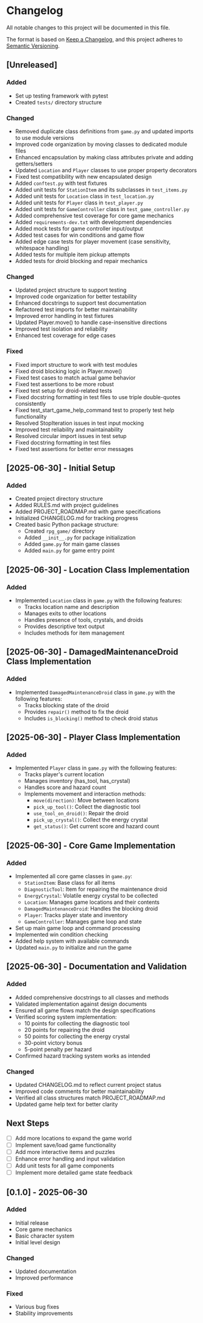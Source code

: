 # Changelog

All notable changes to this project will be documented in this file.

The format is based on [Keep a Changelog](https://keepachangelog.com/en/1.0.0/),
and this project adheres to [Semantic Versioning](https://semver.org/spec/v2.0.0.html).

## [Unreleased]
### Added
- Set up testing framework with pytest
- Created `tests/` directory structure

### Changed
- Removed duplicate class definitions from `game.py` and updated imports to use module versions
- Improved code organization by moving classes to dedicated module files
- Enhanced encapsulation by making class attributes private and adding getters/setters
- Updated `Location` and `Player` classes to use proper property decorators
- Fixed test compatibility with new encapsulated design
- Added `conftest.py` with test fixtures
- Added unit tests for `StationItem` and its subclasses in `test_items.py`
- Added unit tests for `Location` class in `test_location.py`
- Added unit tests for `Player` class in `test_player.py`
- Added unit tests for `GameController` class in `test_game_controller.py`
- Added comprehensive test coverage for core game mechanics
- Added `requirements-dev.txt` with development dependencies
- Added mock tests for game controller input/output
- Added test cases for win conditions and game flow
- Added edge case tests for player movement (case sensitivity, whitespace handling)
- Added tests for multiple item pickup attempts
- Added tests for droid blocking and repair mechanics

### Changed
- Updated project structure to support testing
- Improved code organization for better testability
- Enhanced docstrings to support test documentation
- Refactored test imports for better maintainability
- Improved error handling in test fixtures
- Updated Player.move() to handle case-insensitive directions
- Improved test isolation and reliability
- Enhanced test coverage for edge cases

### Fixed
- Fixed import structure to work with test modules
- Fixed droid blocking logic in Player.move()
- Fixed test cases to match actual game behavior
- Fixed test assertions to be more robust
- Fixed test setup for droid-related tests
- Fixed docstring formatting in test files to use triple double-quotes consistently
- Fixed test_start_game_help_command test to properly test help functionality
- Resolved StopIteration issues in test input mocking
- Improved test reliability and maintainability
- Resolved circular import issues in test setup
- Fixed docstring formatting in test files
- Fixed test assertions for better error messages

## [2025-06-30] - Initial Setup
### Added
- Created project directory structure
- Added RULES.md with project guidelines
- Added PROJECT_ROADMAP.md with game specifications
- Initialized CHANGELOG.md for tracking progress
- Created basic Python package structure:
  - Created `rpg_game/` directory
  - Added `__init__.py` for package initialization
  - Added `game.py` for main game classes
  - Added `main.py` for game entry point

## [2025-06-30] - Location Class Implementation
### Added
- Implemented `Location` class in `game.py` with the following features:
  - Tracks location name and description
  - Manages exits to other locations
  - Handles presence of tools, crystals, and droids
  - Provides descriptive text output
  - Includes methods for item management

## [2025-06-30] - DamagedMaintenanceDroid Class Implementation
### Added
- Implemented `DamagedMaintenanceDroid` class in `game.py` with the following features:
  - Tracks blocking state of the droid
  - Provides `repair()` method to fix the droid
  - Includes `is_blocking()` method to check droid status

## [2025-06-30] - Player Class Implementation
### Added
- Implemented `Player` class in `game.py` with the following features:
  - Tracks player's current location
  - Manages inventory (has_tool, has_crystal)
  - Handles score and hazard count
  - Implements movement and interaction methods:
    - `move(direction)`: Move between locations
    - `pick_up_tool()`: Collect the diagnostic tool
    - `use_tool_on_droid()`: Repair the droid
    - `pick_up_crystal()`: Collect the energy crystal
    - `get_status()`: Get current score and hazard count

## [2025-06-30] - Core Game Implementation
### Added
- Implemented all core game classes in `game.py`:
  - `StationItem`: Base class for all items
  - `DiagnosticTool`: Item for repairing the maintenance droid
  - `EnergyCrystal`: Volatile energy crystal to be collected
  - `Location`: Manages game locations and their contents
  - `DamagedMaintenanceDroid`: Handles the blocking droid
  - `Player`: Tracks player state and inventory
  - `GameController`: Manages game loop and state
- Set up main game loop and command processing
- Implemented win condition checking
- Added help system with available commands
- Updated `main.py` to initialize and run the game

## [2025-06-30] - Documentation and Validation
### Added
- Added comprehensive docstrings to all classes and methods
- Validated implementation against design documents
- Ensured all game flows match the design specifications
- Verified scoring system implementation:
  - 10 points for collecting the diagnostic tool
  - 20 points for repairing the droid
  - 50 points for collecting the energy crystal
  - 30-point victory bonus
  - 5-point penalty per hazard
- Confirmed hazard tracking system works as intended

### Changed
- Updated CHANGELOG.md to reflect current project status
- Improved code comments for better maintainability
- Verified all class structures match PROJECT_ROADMAP.md
- Updated game help text for better clarity

## Next Steps
- [ ] Add more locations to expand the game world
- [ ] Implement save/load game functionality
- [ ] Add more interactive items and puzzles
- [ ] Enhance error handling and input validation
- [ ] Add unit tests for all game components
- [ ] Implement more detailed game state feedback

## [0.1.0] - 2025-06-30
### Added
- Initial release
- Core game mechanics
- Basic character system
- Initial level design

### Changed
- Updated documentation
- Improved performance

### Fixed
- Various bug fixes
- Stability improvements
